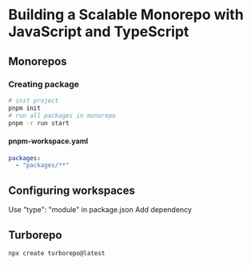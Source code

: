# Building a Scalable Monorepo with JavaScript and TypeScript

## Monorepos

### Creating package

```sh
# init project
pnpm init
# run all packages in monorepo
pnpm -r run start
```
#### pnpm-workspace.yaml

```yaml
packages:
  - "packages/**"
```

## Configuring  workspaces

Use "type": "module" in package.json
Add dependency

## Turborepo

```sh
npx create turborepo@latest
```